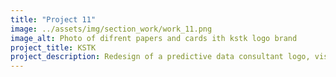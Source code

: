 ```yaml
---
title: "Project 11"
image: ../assets/img/section_work/work_11.png
image_alt: Photo of difrent papers and cards ith kstk logo brand
project_title: KSTK
project_description: Redesign of a predictive data consultant logo, visit card, packaging and website.
---
```

